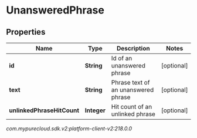 # UnansweredPhrase


## Properties

| Name | Type | Description | Notes |
| ------------ | ------------- | ------------- | ------------- |
| **id** | **String** | Id of an unanswered phrase |  [optional] |
| **text** | **String** | Phrase text of an unanswered phrase |  [optional] |
| **unlinkedPhraseHitCount** | **Integer** | Hit count of an unlinked phrase |  [optional] |




_com.mypurecloud.sdk.v2:platform-client-v2:218.0.0_
